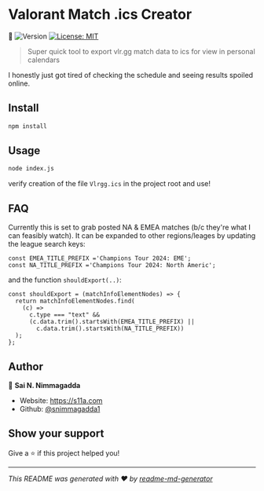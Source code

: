# Valorant Match .ics Creator 
👋
![Version](https://img.shields.io/badge/version-1.0.0-blue.svg?cacheSeconds=2592000)
[![License: MIT](https://img.shields.io/badge/License-MIT-yellow.svg)](#)

> Super quick tool to export vlr.gg match data to ics for view in personal calendars

I honestly just got tired of checking the schedule and seeing results spoiled online.

## Install

```sh
npm install
```

## Usage

```sh
node index.js
```
verify creation of the file `Vlrgg.ics` in the project root and use!

## FAQ

Currently this is set to grab posted NA & EMEA matches (b/c they're what I can feasibly watch). It can be expanded to other regions/leages by updating the league search keys:

```
const EMEA_TITLE_PREFIX ='Champions Tour 2024: EME';
const NA_TITLE_PREFIX ='Champions Tour 2024: North Americ';
```

and the function `shouldExport(..)`:

```
const shouldExport = (matchInfoElementNodes) => {
  return matchInfoElementNodes.find(
    (c) =>
      c.type === "text" &&
      (c.data.trim().startsWith(EMEA_TITLE_PREFIX) ||
        c.data.trim().startsWith(NA_TITLE_PREFIX))
  );
};
```

## Author

👤 **Sai N. Nimmagadda**

* Website: https://s11a.com
* Github: [@snimmagadda1](https://github.com/snimmagadda1)

## Show your support

Give a ⭐️ if this project helped you!

***
_This README was generated with ❤️ by [readme-md-generator](https://github.com/kefranabg/readme-md-generator)_
